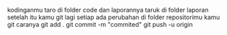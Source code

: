 kodinganmu taro di folder code
dan laporannya taruk di folder laporan setelah itu kamu git lagi
setiap ada perubahan di folder repositorimu kamu git
caranya 
git add .
git commit -m "commited"
git push -u origin